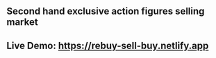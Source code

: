 ## Second hand exclusive action figures selling market
## Live Demo: https://rebuy-sell-buy.netlify.app
